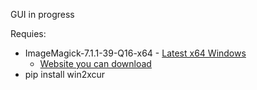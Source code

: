 GUI in progress


Requies: 
- ImageMagick-7.1.1-39-Q16-x64 - [Latest x64 Windows](https://imagemagick.org/archive/binaries/ImageMagick-7.1.1-39-Q16-x64-dll.exe)
  - [Website you can download](https://imagemagick.org/script/download.php#windows)
- pip install win2xcur

